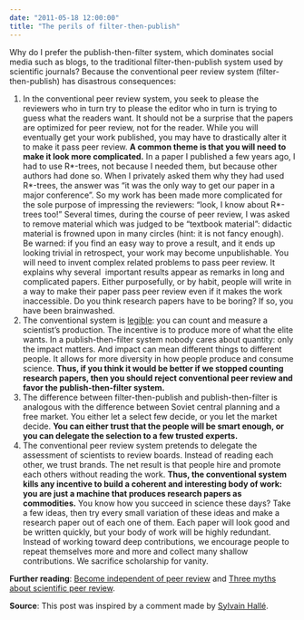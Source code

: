 ```yaml
---
date: "2011-05-18 12:00:00"
title: "The perils of filter-then-publish"
---
```




Why do I prefer the publish-then-filter system, which dominates social media such as blogs, to the traditional filter-then-publish system used by scientific journals? Because the conventional peer review system (filter-then-publish) has disastrous consequences:

1. In the conventional peer review system, you seek to please the reviewers who in turn try to please the editor who in turn is trying to guess what the readers want. It should not be a surprise that the papers are optimized for peer review, not for the reader. While you will eventually get your work published, you may have to drastically alter it to make it pass peer review. __A common theme is that you will need to make it look more complicated.__ In a paper I published a few years ago, I had to use R*-trees, not because I needed them, but because other authors had done so. When I privately asked them why they had used R*-trees, the answer was &ldquo;it was the only way to get our paper in a major conference&rdquo;. So my work has been made more complicated for the sole purpose of impressing the reviewers: &ldquo;look, I know about R*-trees too!&rdquo; Several times, during the course of peer review, I was asked to remove material which was judged to be &ldquo;textbook material&rdquo;: didactic material is frowned upon in many circles (hint: it is not fancy enough).  Be warned: if you find an easy way to prove a result, and it ends up looking trivial in retrospect, your work may become unpublishable. You will need to invent complex related problems to pass peer review. It explains why several  important results appear as remarks in long and complicated papers. Either purposefully, or by habit, people will write in a way to make their paper pass peer review even if it makes the work inaccessible. Do you think research papers have to be boring? If so, you have been brainwashed.
1. The conventional system is [legible](http://www.ribbonfarm.com/2010/07/26/a-big-little-idea-called-legibility/): you can count and measure a scientist&rsquo;s production. The incentive is to produce more of what the elite wants. In a publish-then-filter system nobody cares about quantity: only the impact matters. And impact can mean different things to different people. It allows for more diversity in how people produce and consume science. __Thus, if you think it would be better if we stopped counting research papers, then you should reject conventional peer review and favor the publish-then-filter system.__
1. The difference between filter-then-publish and publish-then-filter is analogous with the difference between Soviet central planning and a free market. You either let a select few decide, or you let the market decide. __You can either trust that the people will be smart enough, or you can delegate the selection to a few trusted experts.__
1. The conventional peer review system pretends to delegate the assessment of scientists to review boards. Instead of reading each other, we trust brands. The net result is that people hire and promote each others without reading the work. __Thus, the conventional system kills any incentive to build a coherent and interesting body of work: you are just a machine that produces research papers as commodities.__ You know how you succeed in science these days? Take a few ideas, then try every small variation of these ideas and make a research paper out of each one of them. Each paper will look good and be written quickly, but your body of work will be highly redundant. Instead of working toward deep contributions, we encourage people to repeat themselves more and more and collect many shallow contributions. We sacrifice scholarship for vanity.


__Further reading__: [Become independent of peer review](/lemire/blog/2009/10/26/become-independent-of-peer-review/) and [Three myths about scientific peer review](http://michaelnielsen.org/blog/three-myths-about-scientific-peer-review/).

__Source__: This post was inspired by a comment made by [Sylvain Hallé](http://www.hugedomains.com/domain_profile.cfm?d=leduotang&amp;e=com).

